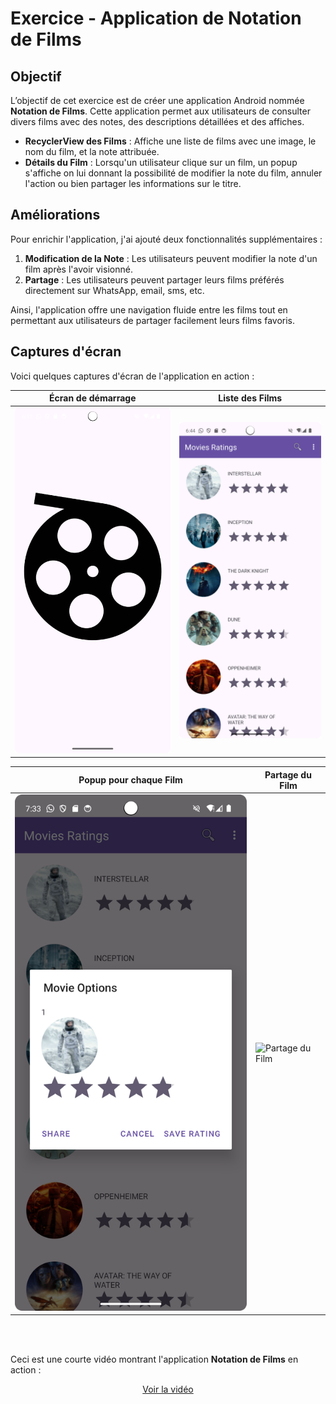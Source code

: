 # Exercice - Application de Notation de Films

## Objectif
L’objectif de cet exercice est de créer une application Android nommée **Notation de Films**. Cette application permet aux utilisateurs de consulter divers films avec des notes, des descriptions détaillées et des affiches.

- **RecyclerView des Films** : Affiche une liste de films avec une image, le nom du film, et la note attribuée.
- **Détails du Film** : Lorsqu'un utilisateur clique sur un film, un popup s'affiche on lui donnant la possibilité de modifier la note du film, annuler l'action ou bien partager les informations sur le titre.

## Améliorations

Pour enrichir l'application, j'ai ajouté deux fonctionnalités supplémentaires :

1. **Modification de la Note** : Les utilisateurs peuvent modifier la note d'un film après l'avoir visionné.
2. **Partage** : Les utilisateurs peuvent partager leurs films préférés directement sur WhatsApp, email, sms, etc.

Ainsi, l'application offre une navigation fluide entre les films tout en permettant aux utilisateurs de partager facilement leurs films favoris.

## Captures d'écran

Voici quelques captures d'écran de l'application en action :

| Écran de démarrage | Liste des Films |
| ------------------- | --------------- |
| ![Ecran de démarrage](splash_activity.png) | ![Liste des Films](ListActivity_screen.png) |

| Popup pour chaque Film | Partage du Film |
| ---------------- | ---------------- |
| ![Popup pour chaque Film](modif_note_movie.png) | ![Partage du Film](partage_film.png) |

<br>  
<br>

Ceci est une courte vidéo montrant l'application **Notation de Films** en action :

<div align="center">

[Voir la vidéo](https://github.com/user-attachments/assets/0e28c35f-aa13-428a-b3a1-d47f29c1ca7b)

</div>
